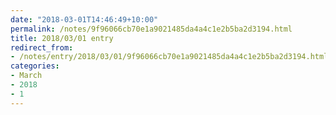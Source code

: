 ```yaml
---
date: "2018-03-01T14:46:49+10:00"
permalink: /notes/9f96066cb70e1a9021485da4a4c1e2b5ba2d3194.html
title: 2018/03/01 entry
redirect_from:
- /notes/entry/2018/03/01/9f96066cb70e1a9021485da4a4c1e2b5ba2d3194.html
categories:
- March
- 2018
- 1
---
```

